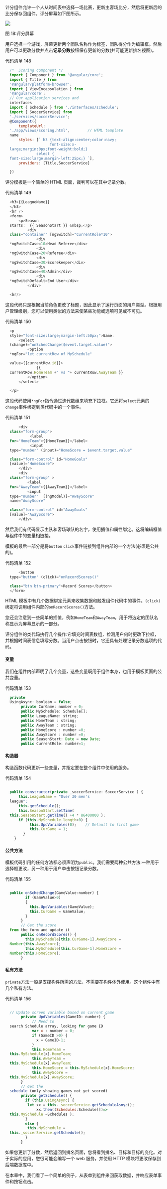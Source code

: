 计分组件允许一个人从时间表中选择一场比赛，更新主客场比分，然后将更新后的比分保存回组件。评分屏幕如下图所示。

![](img/00021.jpeg)

图 18:评分屏幕

用户选择一个游戏，屏幕更新两个团队名称作为标签，团队得分作为编辑框。然后用户可以更改分数并点击**记录分数**按钮保存更新的分数(并可能更新排名视图)。

代码清单 148

```js
  /*  Scoring component */
  import { Component } from '@angular/core';
  import { Title } from
  '@angular/platform-browser';  
  import { ViewEncapsulation } from
  '@angular/core';  
  // Our application services and
  interfaces
  import { Schedule } from './interfaces/schedule';
  import { SoccerService} from
  './services/soccerService';
  @Component({
      templateUrl:
  './app/views/scoring.html',        // HTML template
  name   
      styles: [` h3 {text-align:center;color:navy;
                    font-size:x-
  large;margin:0px;font-weight:bold;}
              select {
  font-size:large;margin-left:25px;} `],
      providers: [Title,SoccerService]

  })

```

评分模板是一个简单的 HTML 页面，裁判可以在其中记录分数。

代码清单 149

```js
  <h3>{{LeagueName}}
  </h3>
  <br />
  <form>
      <p>Season
  starts:  {{ SeasonStart }} &nbsp;</p>  
          <div
  class="container" [ngSwitch]="CurrentRole*10">
              <div
  *ngSwitchCase=10>Head Referee</div>            
              <div
  *ngSwitchCase=20>Referee</div>
              <div
  *ngSwitchCase=30>Scorekeeper</div>            
              <div
  *ngSwitchCase=40>Admin</div>
              <div
  *ngSwitchDefault>End User</div>
          </div>

  <br/>

```

这段代码只是根据当前角色更改了标题，因此显示了运行页面的用户类型。根据用户管理级别，您可以使用类似的方法来使某些功能或选项可见或不可见。

代码清单 150

```js
  <p
  style="font-size:large;margin-left:50px;">Game: 
      <select
  (change)="onSchedChange($event.target.value)">
          <option
  *ngFor="let currentRow of MySchedule" 

  value={{currentRow.id}}>
              {{
  currentRow.HomeTeam +" vs "+ currentRow.AwayTeam }} 
          </option>
      </select>

  </p>

```

这段代码使用`*ngFor`指令通过迭代数组来填充下拉框。它还将`select`元素的`change`事件绑定到类代码中的一个事件。

代码清单 151

```js
      <div
  class="form-group">
           <label
  for="HomeTeam">{{HomeTeam}}</label>
           <input
  type="number" (input)="HomeScore = $event.target.value"

  class="form-control" id="HomeGoals"
  [value]="HomeScore">
      </div>
      <div
  class="form-group" >
          <label
  for="AwayTeam">{{AwayTeam}}</label>
          <input
  type="number"  [(ngModel)]="AwayScore"
  name="AwayScore"

  class="form-control" id="AwayGoals"
  [value]="AwayScore">
      </div>

```

然后我们有代码显示主队和客场球队的名字，使用插值和属性绑定。这将编辑框值与组件中的变量相链接。

模板的最后一部分是将`button` `click`事件链接到组件内部的一个方法(必须是公共的)。

代码清单 152

```js
      <button
  type="button" (click)="onRecordScores()" 

  class="btn btn-primary">Record Scores</button>
  </form>

```

HTML 模板中有几个数据绑定元素来收集数据和触发组件代码中的事件。`(click)`绑定将调用组件内部的`onRecordScores()`方法。

您还会注意到一些简单的插值，例如`HomeTeam`和`AwayTeam`，用于将选定的团队名称显示为屏幕显示的一部分。

评分组件的类代码执行几个操作:它填充时间表数组，检测用户何时更改下拉框，并根据时间表信息填写分数。当用户点击按钮时，它还具有处理记录分数选项的代码。

#### 变量

我们在组件内部声明了几个变量，这些变量既用于组件本身，也用于模板页面的公共变量。

代码清单 153

```js
  private
  UsingAsync: boolean = false;
       private CurGame: number = 0;
       public MySchedule: Schedule[];
       public LeagueName: string;
       public HomeTeam : string;
       public AwayTeam : string;
       public HomeScore : number =0;
       public AwayScore : number =0;
       public SeasonStart: Date = new Date;
       public CurrentRole: number=1;

```

#### 构造器

构造函数代码更新一些变量，并指定要在整个组件中使用的服务。

代码清单 154

```js

  public constructor(private _soccerService: SoccerService ) {
      this.LeagueName = "Over 30 men's
  league";
      this.getSchedule();
      this.SeasonStart.setTime(
  this.SeasonStart.getTime() +4 * 86400000 );       
      if (this.MySchedule.length>0) {
           this.UpdVariables(0);    // Default to first game
           this.CurGame = 1;
        }
    }

```

#### 公共方法

模板代码引用的任何方法都必须声明为`public`。我们需要两种公共方法:一种用于选择框更改，另一种用于用户单击按钮记录分数。

代码清单 155

```js

  public onSchedChange(GameValue:number) {
         if (GameValue>0) 
         {
           this.UpdVariables(GameValue);
           this.CurGame = GameValue;
         } 
       }
       // Get the score
  from the form and update it
       public onRecordScores() {
         this.MySchedule[this.CurGame-1].AwayScore =
  Number(this.AwayScore);
         this.MySchedule[this.CurGame-1].HomeScore =
  Number(this.HomeScore);       
       }

```

#### 私有方法

`private`方法一般是支撑构件所需的方法，不需要在构件体外使用。这个组件中有几个私有方法。

代码清单 156

```js

  // Update screen variable based on current game
       private UpdVariables(GameID: number) {
            // Need to
  search Schedule array, looking for game ID
            var x : number = 0;
            if (GameID >0) {
              x = GameID-1;
            }  
            this.HomeTeam =
  this.MySchedule[x].HomeTeam;
            this.AwayTeam =
  this.MySchedule[x].AwayTeam;
            this.HomeScore = this.MySchedule[x].HomeScore;
            this.AwayScore =
  this.MySchedule[x].AwayScore;
       } 
       // Get the
  schedule (only showing games not yet scored)     
       private getSchedule() {
         if (this.UsingAsync) {
          let xx = this._soccerService.getScheduleAsnyc();
              xx.then((Schedules:Schedule[])=>
  this.MySchedule =Schedules );
         }
         else {
          this.MySchedule =
  this._soccerService.getSchedule();
         }
       }

```

如果您更新了分数，然后返回到排名页面，您将看到排名、目标和目标的变化。对于实际的应用，您很可能会编写一个 web 服务，并使用 HTTP 模块将更改保存到后端数据库中。

在本章中，我们看了一个简单的例子，从表单到组件来回获取数据，并响应表单事件和按钮点击。